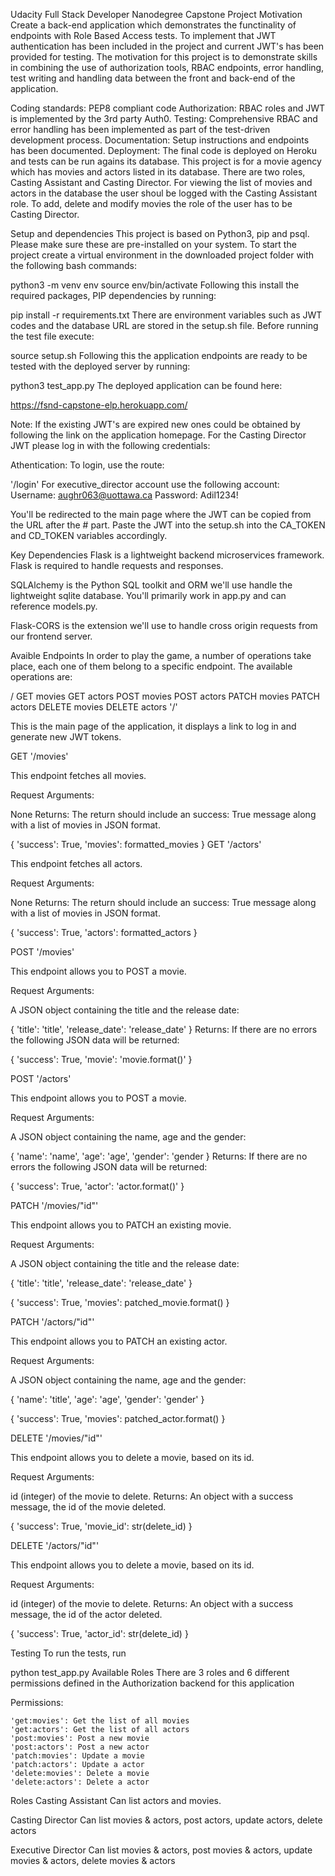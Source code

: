 Udacity Full Stack Developer Nanodegree Capstone Project
Motivation
Create a back-end application which demonstrates the functinality of endpoints with Role Based Access tests. To implement that JWT authentication has been included in the project and current JWT's has been provided for testing. The motivation for this project is to demonstrate skills in combining the use of authorization tools, RBAC endpoints, error handling, test writing and handling data between the front and back-end of the application.

Coding standards: PEP8 compliant code
Authorization: RBAC roles and JWT is implemented by the 3rd party Auth0.
Testing: Comprehensive RBAC and error handling has been implemented as part of the test-driven development process.
Documentation: Setup instructions and endpoints has been documented.
Deployment: The final code is deployed on Heroku and tests can be run agains its database.
This project is for a movie agency which has movies and actors listed in its database. There are two roles, Casting Assistant and Casting Director. For viewing the list of movies and actors in the database the user shoul be logged with the Casting Assistant role. To add, delete and modify movies the role of the user has to be Casting Director.

Setup and dependencies
This project is based on Python3, pip and psql. Please make sure these are pre-installed on your system. To start the project create a virtual environment in the downloaded project folder with the following bash commands:

python3 -m venv env
source env/bin/activate
Following this install the required packages, PIP dependencies by running:

pip install -r requirements.txt
There are environment variables such as JWT codes and the database URL are stored in the setup.sh file. Before running the test file execute:

source setup.sh
Following this the application endpoints are ready to be tested with the deployed server by running:

python3 test_app.py
The deployed application can be found here:

https://fsnd-capstone-elp.herokuapp.com/

Note: If the existing JWT's are expired new ones could be obtained by following the link on the application homepage. For the Casting Director JWT please log in with the following credentials:

Athentication:
To login, use the route: 

'/login'
For executive_director account use the following account:
Username: aughr063@uottawa.ca 
Password: Adil1234! 


You'll be redirected to the main page where the JWT can be copied from the URL after the # part. Paste the JWT into the setup.sh into the CA_TOKEN and CD_TOKEN variables accordingly.

Key Dependencies
Flask is a lightweight backend microservices framework. Flask is required to handle requests and responses.

SQLAlchemy is the Python SQL toolkit and ORM we'll use handle the lightweight sqlite database. You'll primarily work in app.py and can reference models.py.

Flask-CORS is the extension we'll use to handle cross origin requests from our frontend server.

Avaible Endpoints
In order to play the game, a number of operations take place, each one of them belong to a specific endpoint. The available operations are:

/
GET movies
GET actors
POST movies
POST actors
PATCH movies
PATCH actors
DELETE movies
DELETE actors
'/'

This is the main page of the application, it displays a link to log in and generate new JWT tokens.

GET '/movies'

This endpoint fetches all movies.

Request Arguments:

None
Returns: The return should include an success: True message along with a list of movies in JSON format.

{
  'success': True,
  'movies': formatted_movies
}
GET '/actors'

This endpoint fetches all actors.

Request Arguments:

None
Returns: The return should include an success: True message along with a list of movies in JSON format.

{
  'success': True,
  'actors': formatted_actors
}

POST '/movies'

This endpoint allows you to POST a movie.

Request Arguments:

A JSON object containing the title and the release date:

{
  'title': 'title',
  'release_date': 'release_date'
}
Returns: If there are no errors the following JSON data will be returned:

{
  'success': True,
  'movie': 'movie.format()'
}

POST '/actors'

This endpoint allows you to POST a movie.

Request Arguments:

A JSON object containing the name, age and the gender:

{
  'name': 'name',
  'age': 'age',
  'gender': 'gender
}
Returns: If there are no errors the following JSON data will be returned:

{
  'success': True,
  'actor': 'actor.format()'
}

PATCH '/movies/"id"'

This endpoint allows you to PATCH an existing movie.

Request Arguments:

A JSON object containing the title and the release date:

{
  'title': 'title',
  'release_date': 'release_date'
}

{
  'success': True,
  'movies': patched_movie.format()
}

PATCH '/actors/"id"'

This endpoint allows you to PATCH an existing actor.

Request Arguments:

A JSON object containing the name, age and the gender:

{
  'name': 'title',
  'age': 'age',
  'gender': 'gender'
}

{
  'success': True,
  'movies': patched_actor.format()
}


DELETE '/movies/"id"'

This endpoint allows you to delete a movie, based on its id.

Request Arguments:

id (integer) of the movie to delete.
Returns: An object with a success message, the id of the movie deleted.

{
  'success': True,
  'movie_id': str(delete_id)
}

DELETE '/actors/"id"'

This endpoint allows you to delete a movie, based on its id.

Request Arguments:

id (integer) of the movie to delete.
Returns: An object with a success message, the id of the actor deleted.

{
  'success': True,
  'actor_id': str(delete_id)
}



Testing
To run the tests, run

python test_app.py
Available Roles
There are 3 roles and 6 different permissions defined in the Authorization backend for this application

Permissions:
```
'get:movies': Get the list of all movies
'get:actors': Get the list of all actors
'post:movies': Post a new movie
'post:actors': Post a new actor
'patch:movies': Update a movie
'patch:actors': Update a actor
'delete:movies': Delete a movie
'delete:actors': Delete a actor
```
Roles
Casting Assistant
Can list actors and movies.

Casting Director
Can list movies & actors, post actors, update actors, delete actors

Executive Director
Can list movies & actors, post movies & actors, update movies & actors, delete movies & actors
